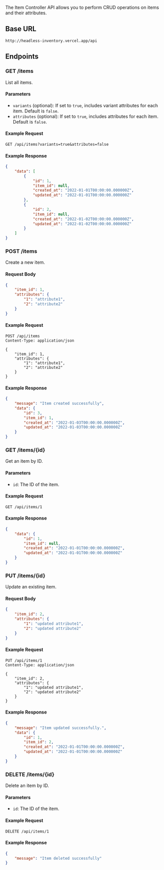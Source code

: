 The Item Controller API allows you to perform CRUD operations on items and their attributes.

## Base URL

```
http://headless-inventory.vercel.app/api
```

## Endpoints

### GET /items

List all items.

#### Parameters

- `variants` (optional): If set to `true`, includes variant attributes for each item. Default is `false`.
- `attributes` (optional): If set to `true`, includes attributes for each item. Default is `false`.

#### Example Request

```
GET /api/items?variants=true&attributes=false
```

#### Example Response

```json
{
    "data": [
        {
            "id": 1,
            "item_id": null,
            "created_at": "2022-01-01T00:00:00.000000Z",
            "updated_at": "2022-01-01T00:00:00.000000Z"
        },
        {
            "id": 2,
            "item_id": null,
            "created_at": "2022-01-02T00:00:00.000000Z",
            "updated_at": "2022-01-02T00:00:00.000000Z"
        }
    ]
}
```

### POST /items

Create a new item.

#### Request Body

```json
{
    "item_id": 1,
    "attributes": {
        "1": "attribute1",
        "2": "attribute2"
    }
}
```

#### Example Request

```
POST /api/items
Content-Type: application/json

{
    "item_id": 1,
    "attributes": {
        "1": "attribute1",
        "2": "attribute2"
    }
}
```

#### Example Response

```json
{
    "message": "Item created successfully",
    "data": {
        "id": 3,
        "item_id": 1,
        "created_at": "2022-01-03T00:00:00.000000Z",
        "updated_at": "2022-01-03T00:00:00.000000Z"
    }
}
```

### GET /items/{id}

Get an item by ID.

#### Parameters

- `id`: The ID of the item.

#### Example Request

```
GET /api/items/1
```

#### Example Response

```json
{
    "data": {
        "id": 1,
        "item_id": null,
        "created_at": "2022-01-01T00:00:00.000000Z",
        "updated_at": "2022-01-01T00:00:00.000000Z"
    }
}
```

### PUT /items/{id}

Update an existing item.

#### Request Body

```json
{
    "item_id": 2,
    "attributes": {
        "1": "updated attribute1",
        "2": "updated attribute2"
    }
}
```

#### Example Request

```
PUT /api/items/1
Content-Type: application/json

{
    "item_id": 2,
    "attributes": {
        "1": "updated attribute1",
        "2": "updated attribute2"
    }
}
```

#### Example Response

```json
{
    "message": "Item updated successfully.",
    "data": {
        "id": 1,
        "item_id": 2,
        "created_at": "2022-01-01T00:00:00.000000Z",
        "updated_at": "2022-01-01T00:00:00.000000Z"
    }
}
```

### DELETE /items/{id}

Delete an item by ID.

#### Parameters

- `id`: The ID of the item.

#### Example Request

```
DELETE /api/items/1
```

#### Example Response

```json
{
    "message": "Item deleted successfully"
}
```
